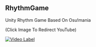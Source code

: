 ## RhythmGame
 
Unity Rhythm Game Based On Osu!mania

(Click Image To Redirect YouTube)

[![Video Label](http://img.youtube.com/vi/E_MLWrvOl0c/0.jpg)](https://youtu.be/E_MLWrvOl0c)
